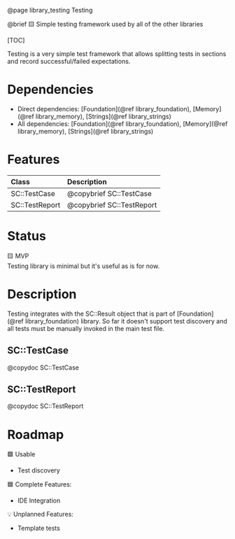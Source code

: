 @page library_testing Testing

@brief 🟨 Simple testing framework used by all of the other libraries

[TOC]

Testing is a very simple test framework that allows splitting tests in sections and record successful/failed expectations.

# Dependencies
- Direct dependencies: [Foundation](@ref library_foundation), [Memory](@ref library_memory), [Strings](@ref library_strings)
- All dependencies: [Foundation](@ref library_foundation), [Memory](@ref library_memory), [Strings](@ref library_strings)

# Features
| Class             | Description               |
|:------------------|:--------------------------|
| SC::TestCase      | @copybrief SC::TestCase   |      
| SC::TestReport    | @copybrief SC::TestReport |

# Status

🟨 MVP  
Testing library is minimal but it's useful as is for now.

# Description
Testing integrates with the SC::Result object that is part of [Foundation](@ref library_foundation) library.
So far it doesn't support test discovery and all tests must be manually invoked in the main test file.

## SC::TestCase
@copydoc SC::TestCase

## SC::TestReport
@copydoc SC::TestReport

# Roadmap

🟩 Usable
- Test discovery

🟦 Complete Features:
- IDE Integration

💡 Unplanned Features:
- Template tests
